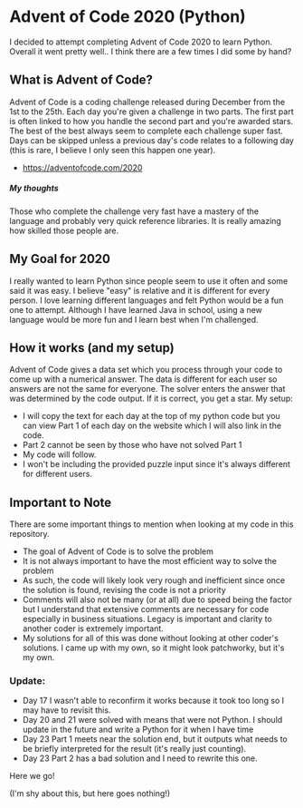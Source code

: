 # Advent of Code 2020 (Python)
I decided to attempt completing Advent of Code 2020 to learn Python.  Overall it went pretty well.. I think there are a few times I did some by hand?

## What is Advent of Code?
Advent of Code is a coding challenge released during December from the 1st to the 25th. Each day you're given a challenge in two parts. The first part is often linked to how you handle the second part and you're awarded stars. The best of the best always seem to complete each challenge super fast. Days can be skipped unless a previous day's code relates to a following day (this is rare, I believe I only seen this happen one year).
- https://adventofcode.com/2020

##### My thoughts
Those who complete the challenge very fast have a mastery of the language and probably very quick reference libraries.  It is really amazing how skilled those people are.

## My Goal for 2020
I really wanted to learn Python since people seem to use it often and some said it was easy.  I believe "easy" is relative and it is different for every person. I love learning different languages and felt Python would be a fun one to attempt. Although I have learned Java in school, using a new language would be more fun and I learn best when I'm challenged.

## How it works (and my setup)
Advent of Code gives a data set which you process through your code to come up with a numerical answer. The data is different for each user so answers are not the same for everyone. The solver enters the answer that was determined by the code output. If it is correct, you get a star.
My setup:
- I will copy the text for each day at the top of my python code but you can view Part 1 of each day on the website which I will also link in the code.
- Part 2 cannot be seen by those who have not solved Part 1
- My code will follow.
- I won't be including the provided puzzle input since it's always different for different users.

## Important to Note
There are some important things to mention when looking at my code in this repository.
- The goal of Advent of Code is to solve the problem
- It is not always important to have the most efficient way to solve the problem
- As such, the code will likely look very rough and inefficient since once the solution is found, revising the code is not a priority
- Comments will also not be many (or at all) due to speed being the factor but I understand that extensive comments are necessary for code especially in business situations. Legacy is important and clarity to another coder is extremely important.
- My solutions for all of this was done without looking at other coder's solutions. I came up with my own, so it might look patchworky, but it's my own.

### Update:
- Day 17 I wasn't able to reconfirm it works because it took too long so I may have to revisit this.
- Day 20 and 21 were solved with means that were not Python. I should update in the future and write a Python for it when I have time
- Day 23 Part 1 meets near the solution end, but it outputs what needs to be briefly interpreted for the result (it's really just counting).
- Day 23 Part 2 has a bad solution and I need to rewrite this one.

Here we go!

(I'm shy about this, but here goes nothing!)
